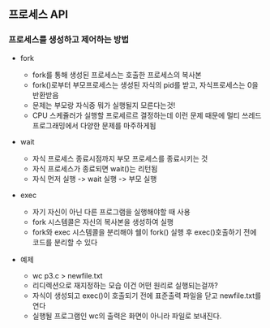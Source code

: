 ## 프로세스 API

### 프로세스를 생성하고 제어하는 방법

- fork

  - fork를 통해 생성된 프로세스는 호출한 프로세스의 복사본
  - fork()로부터 부모프로세스는 생성된 자식의 pid를 받고, 자식프로세스는 0을 반환받음
  - 문제는 부모랑 자식중 뭐가 실행될지 모른다는것!
  - CPU 스케쥴러가 실행할 프로세르르 결정하는데 이런 문제 때문에 멀티 쓰레드 프로그래밍에서 다양한 문제를 마주하게됨

- wait

  - 자식 프로세스 종료시점까지 부모 프로세스를 종료시키는 것
  - 자식 프로세스가 종료되면 wait()는 리턴됨
  - 자식 먼저 실행 -> wait 실행 -> 부모 실행

- exec

  - 자기 자신이 아닌 다른 프로그램을 실행해야할 때 사용
  - fork 시스템콜은 자신의 복사본을 생성하여 실행
  - fork와 exec 시스템콜을 분리해야 쉘이 fork() 실행 후 exec()호출하기 전에 코드를 분리할 수 있다

- 예제
  - wc p3.c > newfile.txt
  - 리디렉션으로 재지정하는 모습 이건 어떤 원리로 실행되는걸까?
  - 자식이 생성되고 exec()이 호출되기 전에 표준출력 파일을 닫고 newfile.txt를 연다
  - 실행될 프로그램인 wc의 출력은 화면이 아니라 파일로 보내진다.
